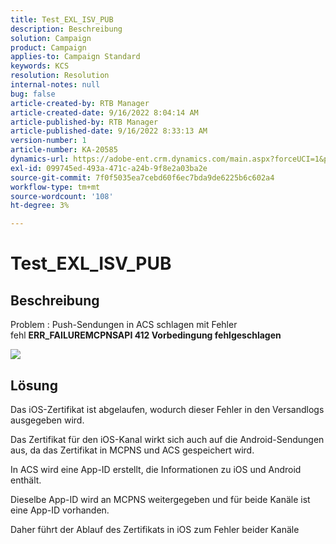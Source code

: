 ```yaml
---
title: Test_EXL_ISV_PUB
description: Beschreibung
solution: Campaign
product: Campaign
applies-to: Campaign Standard
keywords: KCS
resolution: Resolution
internal-notes: null
bug: false
article-created-by: RTB Manager
article-created-date: 9/16/2022 8:04:14 AM
article-published-by: RTB Manager
article-published-date: 9/16/2022 8:33:13 AM
version-number: 1
article-number: KA-20585
dynamics-url: https://adobe-ent.crm.dynamics.com/main.aspx?forceUCI=1&pagetype=entityrecord&etn=knowledgearticle&id=19aa6320-9635-ed11-9db1-000d3a5c1bcc
exl-id: 099745ed-493a-471c-a24b-9f8e2a03ba2e
source-git-commit: 7f0f5035ea7cebd60f6ec7bda9de6225b6c602a4
workflow-type: tm+mt
source-wordcount: '108'
ht-degree: 3%

---
```


# Test_EXL_ISV_PUB

## Beschreibung


Problem : Push-Sendungen in ACS schlagen mit Fehler fehl <b>ERR_FAILUREMCPNSAPI 412 Vorbedingung fehlgeschlagen </b>

![](assets/___276b812e-9a35-ed11-9db1-000d3a5c1bcc___.png)




## Lösung


Das iOS-Zertifikat ist abgelaufen, wodurch dieser Fehler in den Versandlogs ausgegeben wird.

Das Zertifikat für den iOS-Kanal wirkt sich auch auf die Android-Sendungen aus, da das Zertifikat in MCPNS und ACS gespeichert wird.

In ACS wird eine App-ID erstellt, die Informationen zu iOS und Android enthält.

Dieselbe App-ID wird an MCPNS weitergegeben und für beide Kanäle ist eine App-ID vorhanden.

Daher führt der Ablauf des Zertifikats in iOS zum Fehler beider Kanäle
